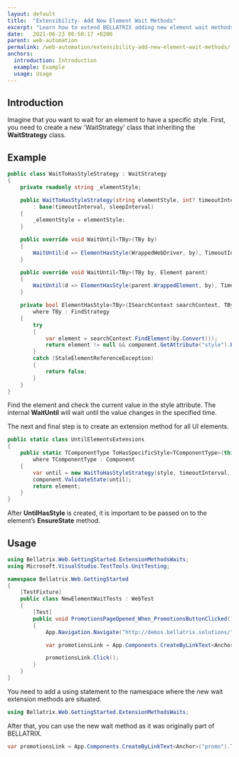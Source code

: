 ```yaml
---
layout: default
title:  "Extensibility- Add New Element Wait Methods"
excerpt: "Learn how to extend BELLATRIX adding new element wait methods."
date:   2021-06-23 06:50:17 +0200
parent: web-automation
permalink: /web-automation/extensibility-add-new-element-wait-methods/
anchors:
  introduction: Introduction
  example: Example
  usage: Usage
---
```

Introduction
------------
Imagine that you want to wait for an element to have a specific style. First, you need to create a new 'WaitStrategy' class that inheriting the **WaitStrategy** class.

Example
-------
```csharp
public class WaitToHasStyleStrategy : WaitStrategy
{
    private readonly string _elementStyle;

    public WaitToHasStyleStrategy(string elementStyle, int? timeoutInterval = null, int? sleepInterval = null)
        : base(timeoutInterval, sleepInterval)
    {
        _elementStyle = elementStyle;
    }

    public override void WaitUntil<TBy>(TBy by)
    {
        WaitUntil(d => ElementHasStyle(WrappedWebDriver, by), TimeoutInterval, SleepInterval);
    }

    public override void WaitUntil<TBy>(TBy by, Element parent)
    {
        WaitUntil(d => ElementHasStyle(parent.WrappedElement, by), TimeoutInterval, SleepInterval);
    }

    private bool ElementHasStyle<TBy>(ISearchContext searchContext, TBy by)
        where TBy : FindStrategy
    {
        try
        {
            var element = searchContext.FindElement(by.Convert());
            return element != null && component.GetAttribute("style").Equals(_elementStyle);
        }
        catch (StaleElementReferenceException)
        {
            return false;
        }
    }
}
```
Find the element and check the current value in the style attribute. The internal **WaitUntil** will wait until the value changes in the specified time.

The next and final step is to create an extension method for all UI elements.

```csharp
public static class UntilElementsExtensions
{
    public static TComponentType ToHasSpecificStyle<TComponentType>(this TComponentType element, string style, int? timeoutInterval = null, int? sleepInterval = null)
        where TComponentType : Component
    {
        var until = new WaitToHasStyleStrategy(style, timeoutInterval, sleepInterval);
        component.ValidateState(until);
        return element;
    }
}
```
After **UntilHasStyle** is created, it is important to be passed on to the element’s **EnsureState** method.

Usage
------------
```csharp
using Bellatrix.Web.GettingStarted.ExtensionMethodsWaits;
using Microsoft.VisualStudio.TestTools.UnitTesting;

namespace Bellatrix.Web.GettingStarted
{
    [TestFixture]
    public class NewElementWaitTests : WebTest
    {
        [Test]
        public void PromotionsPageOpened_When_PromotionsButtonClicked()
        {
            App.Navigation.Navigate("http://demos.bellatrix.solutions/");

            var promotionsLink = App.Components.CreateByLinkText<Anchor>("promo").ToHasStyle("padding: 1.618em 1em");

            promotionsLink.Click();
        }
    }
}
```
You need to add a using statement to the namespace where the new wait extension methods are situated.

```csharp
using Bellatrix.Web.GettingStarted.ExtensionMethodsWaits;
```
After that, you can use the new wait method as it was originally part of BELLATRIX.
```csharp
var promotionsLink = App.Components.CreateByLinkText<Anchor>("promo").ToHasStyle("padding: 1.618em 1em");
```